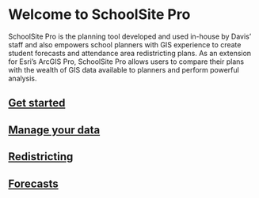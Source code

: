 # Welcome to SchoolSite Pro
SchoolSite Pro is the planning tool developed and used in-house by Davis’ staff and also empowers school planners with GIS experience to create student forecasts and attendance area redistricting plans. As an extension for Esri’s ArcGIS Pro, SchoolSite Pro allows users to compare their plans with the wealth of GIS data available to planners and perform powerful analysis.

## [Get started](getStarted.md)

## [Manage your data](dataManagement/index.md)

## [Redistricting](redistricting/index.md)

## [Forecasts](forecasts/index.md)

